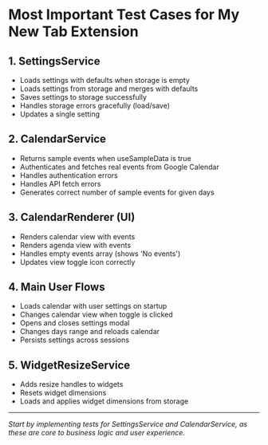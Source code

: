 # Most Important Test Cases for My New Tab Extension

## 1. SettingsService
- Loads settings with defaults when storage is empty
- Loads settings from storage and merges with defaults
- Saves settings to storage successfully
- Handles storage errors gracefully (load/save)
- Updates a single setting

## 2. CalendarService
- Returns sample events when useSampleData is true
- Authenticates and fetches real events from Google Calendar
- Handles authentication errors
- Handles API fetch errors
- Generates correct number of sample events for given days

## 3. CalendarRenderer (UI)
- Renders calendar view with events
- Renders agenda view with events
- Handles empty events array (shows 'No events')
- Updates view toggle icon correctly

## 4. Main User Flows
- Loads calendar with user settings on startup
- Changes calendar view when toggle is clicked
- Opens and closes settings modal
- Changes days range and reloads calendar
- Persists settings across sessions

## 5. WidgetResizeService
- Adds resize handles to widgets
- Resets widget dimensions
- Loads and applies widget dimensions from storage

---

*Start by implementing tests for SettingsService and CalendarService, as these are core to business logic and user experience.* 